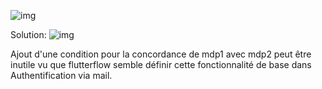 ![img](https://i.imgur.com/NySdimn.png)

Solution: 
![img](https://i.imgur.com/iVrbLgS.png)

Ajout d'une condition pour la concordance de mdp1 avec mdp2 peut être inutile vu que flutterflow semble définir cette fonctionnalité de base dans Authentification via mail.



